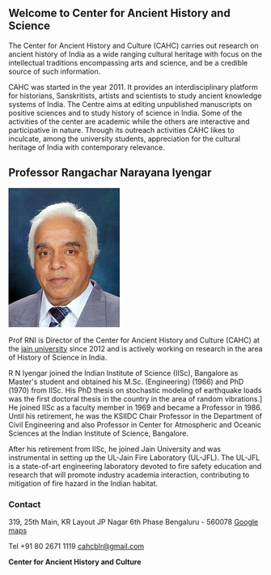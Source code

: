 ## Welcome to Center for Ancient History and Science

The Center for Ancient History and Culture (CAHC) carries out research on ancient history of India as a wide ranging cultural heritage with focus on the intellectual traditions encompassing arts and science, and be a credible source of such information.

CAHC was started in the year 2011. It provides an interdisciplinary platform for historians, Sanskritists, artists and scientists to study ancient knowledge systems of India. The Centre aims at editing unpublished manuscripts on positive sciences and to study history of science in India. Some of the activities of the center are academic while the others are interactive and participative in nature. Through its outreach activities CAHC likes to inculcate, among the university students, appreciation for the cultural heritage of India with contemporary relevance. 

## Professor Rangachar Narayana Iyengar

![RNI](./assets/rni.jpg)

Prof RNI is  Director of the Center for Ancient History and Culture (CAHC) at the [jain university](https://en.wikipedia.org/wiki/Jain_University) since 2012 and is actively working on research in the area of History of Science in India.

R N Iyengar joined the Indian Institute of Science (IISc), Bangalore as Master's student and obtained his M.Sc. (Engineering) (1966) and PhD (1970) from IISc. His PhD thesis on stochastic modeling of earthquake loads was the first doctoral thesis in the country in the area of random vibrations.] He joined IISc as a faculty member in 1969 and became a Professor in 1986. Until his retirement, he was the KSIIDC Chair Professor in the Department of Civil Engineering and also Professor in Center for Atmospheric and Oceanic Sciences at the Indian Institute of Science, Bangalore.

After his retirement from IISc, he joined Jain University and was instrumental in setting up the UL-Jain Fire Laboratory (UL-JFL). The UL-JFL is a state-of-art engineering laboratory devoted to fire safety education and research that will promote industry academia interaction, contributing to mitigation of fire hazard in the Indian habitat.

### Contact

319, 25th Main, KR Layout
JP Nagar 6th Phase
Bengaluru - 560078
[Google maps](https://drive.google.com/open?id=1Dp7qufIxhb_8Tal4HVaSCwpPSy0pddLEh73hWgrRxYg)

Tel +91 80 2671 1119
cahcblr@gmail.com 

**Center for Ancient History and Culture**

